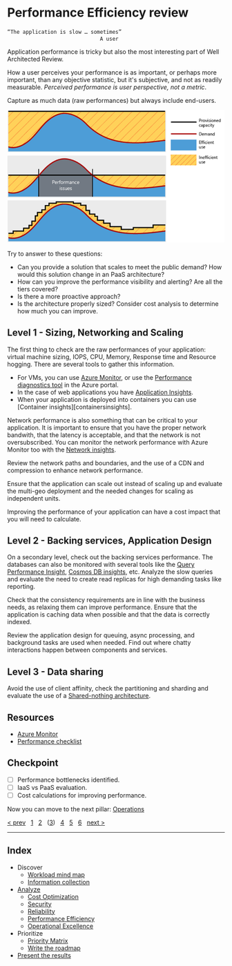 # Performance Efficiency review

```
“The application is slow … sometimes”
                              A user
```

Application performance is tricky but also the most interesting part of Well
Architected Review.

How a user perceives your performance is as important, or perhaps more
important, than any objective statistic, but it's subjective, and not as readily
measurable. *Perceived performance is user perspective, not a metric*.

Capture as much data (raw performances) but always include end-users.

![Performance: oversized, undersized and adaptable][performance-image]

Try to answer to these questions:

* Can you provide a solution that scales to meet the public demand? How would this solution change in an PaaS architecture?
* How can you improve the performance visibility and alerting? Are all the tiers covered?
* Is there a more proactive approach?
* Is the architecture properly sized? Consider cost analysis to determine how much you can improve.

## Level 1 - Sizing, Networking and Scaling

The first thing to check are the raw performances of your application: virtual
machine sizing, IOPS, CPU, Memory, Response time and Resource hogging. There are
several tools to gather this information.

* For VMs, you can use [Azure Monitor][vmmonitor], or use the
[Performance diagnostics tool][perfinsights] in the Azure portal.
* In the case of web applications you have [Application Insights][appinsights].
* When your application is deployed into containers you can use
[Container insights][containersinsights].

Network performance is also something that can be critical to your application.
It is important to ensure that you have the proper network bandwith, that the
latency is acceptable, and that the network is not oversubscribed. You can
monitor the network performance with Azure Monitor too with the
[Network insights][networkmonitor].

Review the network paths and boundaries, and the use of a CDN and compression to
enhance network performance.

Ensure that the application can scale out instead of scaling up and evaluate the
multi-geo deployment and the needed changes for scaling as independent units.

Improving the performance of your application can have a cost impact that you
will need to calculate.

## Level 2 - Backing services, Application Design

On a secondary level, check out the backing services performance. The databases
can also be monitored with several tools like the
[Query Performance Insight][queryperfinsight],
[Cosmos DB insights][cosmosinsights], etc.
Analyze the slow queries and evaluate the need to create read replicas for
high demanding tasks like reporting.

Check that the consistency requirements are in line with the business needs, as
relaxing them can improve performance. Ensure that the application is caching
data when possible and that the data is correctly indexed.

Review the application design for queuing, async processing, and background
tasks are used when needed. Find out where chatty interactions happen between
components and services.

## Level 3 - Data sharing

Avoid the use of client affinity, check the partitioning and sharding and
evaluate the use of a [Shared-nothing architecture][shared-nothing].

## Resources

* [Azure Monitor][azmonitor]
* [Performance checklist][perfchecklist]

## Checkpoint

* [ ] Performance bottlenecks identified.
* [ ] IaaS vs PaaS evaluation.
* [ ] Cost calculations for improving performance.

Now you can move to the next pillar: [Operations][3.E]

[appinsights]: https://docs.microsoft.com/azure/azure-monitor/app/tutorial-performance
[azmonitor]: https://docs.microsoft.com/azure/azure-monitor/overview
[containerinsights]: https://docs.microsoft.com/azure/azure-monitor/containers/container-insights-overview
[cosmosinsights]: https://docs.microsoft.com/azure/cosmos-db/cosmosdb-insights-overview
[perfinsights]: https://docs.microsoft.com/troubleshoot/azure/virtual-machines/performance-diagnostics
[queryperfinsight]: https://docs.microsoft.com/azure/azure-sql/database/query-performance-insight-use?view=azuresql
[vmmonitor]: https://docs.microsoft.com/azure/azure-monitor/vm/tutorial-monitor-vm-enable
[networkmonitor]: https://docs.microsoft.com/azure/network-watcher/network-insights-overview
[perfchecklist]: https://docs.microsoft.com/azure/architecture/framework/scalability/design-checklist
[shared-nothing]: https://en.wikipedia.org/wiki/Shared-nothing_architecture
[prev]: ../README.md
[next]: 02.Collection.md

[&lt; prev][prev] &nbsp; [1][1] &nbsp; [2][2] &nbsp; ([3][3]) &nbsp;
[4][4] &nbsp; [5][5] &nbsp; [6][6] &nbsp; [next &gt;][next]

---

[performance-image]: ./images/performance.png "The three application performance curves: oversized with inefficiencies, undersized with performance issues during spikes, a scalable solution that adapts to users' needs"

## Index

* Discover
  * [Workload mind map][1]
  * [Information collection][2]
* [Analyze][3]
  * [Cost Optimization][3.A]
  * [Security][3.B]
  * [Reliability][3.C]
  * [Performance Efficiency][3.D]
  * [Operational Excellence][3.E]
* Prioritize
  * [Priority Matrix][4]
  * [Write the roadmap][5]
* [Present the results][6]

[1]: 01.Workload.md
[2]: 02.Collection.md
[3]: 03.Analyze.md
[3.A]: 03.A.CostOptimization.md
[3.B]: 03.B.Security.md
[3.C]: 03.C.Reliability.md
[3.D]: 03.D.Performance.md
[3.E]: 03.E.Operations.md
[4]: 04.Prioritize.md
[5]: 05.Roadmap.md
[6]: 06.Finalize.md
